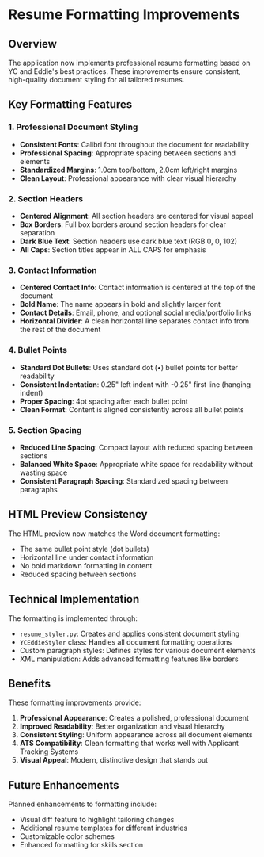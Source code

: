 # Resume Formatting Improvements

## Overview

The application now implements professional resume formatting based on YC and Eddie's best practices. These improvements ensure consistent, high-quality document styling for all tailored resumes.

## Key Formatting Features

### 1. Professional Document Styling

- **Consistent Fonts**: Calibri font throughout the document for readability
- **Professional Spacing**: Appropriate spacing between sections and elements
- **Standardized Margins**: 1.0cm top/bottom, 2.0cm left/right margins
- **Clean Layout**: Professional appearance with clear visual hierarchy

### 2. Section Headers

- **Centered Alignment**: All section headers are centered for visual appeal
- **Box Borders**: Full box borders around section headers for clear separation
- **Dark Blue Text**: Section headers use dark blue text (RGB 0, 0, 102)
- **All Caps**: Section titles appear in ALL CAPS for emphasis

### 3. Contact Information

- **Centered Contact Info**: Contact information is centered at the top of the document
- **Bold Name**: The name appears in bold and slightly larger font
- **Contact Details**: Email, phone, and optional social media/portfolio links
- **Horizontal Divider**: A clean horizontal line separates contact info from the rest of the document

### 4. Bullet Points

- **Standard Dot Bullets**: Uses standard dot (•) bullet points for better readability
- **Consistent Indentation**: 0.25" left indent with -0.25" first line (hanging indent)
- **Proper Spacing**: 4pt spacing after each bullet point
- **Clean Format**: Content is aligned consistently across all bullet points

### 5. Section Spacing

- **Reduced Line Spacing**: Compact layout with reduced spacing between sections
- **Balanced White Space**: Appropriate white space for readability without wasting space
- **Consistent Paragraph Spacing**: Standardized spacing between paragraphs

## HTML Preview Consistency

The HTML preview now matches the Word document formatting:

- The same bullet point style (dot bullets)
- Horizontal line under contact information
- No bold markdown formatting in content
- Reduced spacing between sections

## Technical Implementation

The formatting is implemented through:

- `resume_styler.py`: Creates and applies consistent document styling
- `YCEddieStyler` class: Handles all document formatting operations
- Custom paragraph styles: Defines styles for various document elements
- XML manipulation: Adds advanced formatting features like borders

## Benefits

These formatting improvements provide:

1. **Professional Appearance**: Creates a polished, professional document
2. **Improved Readability**: Better organization and visual hierarchy
3. **Consistent Styling**: Uniform appearance across all document elements
4. **ATS Compatibility**: Clean formatting that works well with Applicant Tracking Systems
5. **Visual Appeal**: Modern, distinctive design that stands out

## Future Enhancements

Planned enhancements to formatting include:

- Visual diff feature to highlight tailoring changes
- Additional resume templates for different industries
- Customizable color schemes
- Enhanced formatting for skills section 